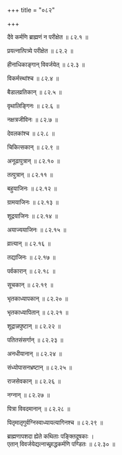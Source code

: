 +++
title = "०८२"

+++

दैवे कर्मणि ब्राह्मणं न परीक्षेत ॥ ८२.१ ॥

प्रयत्नात्पित्र्ये परीक्षेत ॥ ८२.२ ॥

हीनाधिकाङ्गान् विवर्जयेत् ॥ ८२.३ ॥

विकर्मस्थांश्च ॥ ८२.४ ॥

बैडालव्रतिकान् ॥ ८२.५ ॥

वृथालिङ्गिनः ॥ ८२.६ ॥

नक्षत्रजीविनः ॥ ८२.७ ॥

देवलकांश्च ॥ ८२.८ ॥

चिकित्सकान् ॥ ८२.९ ॥

अनूढापुत्रान् ॥ ८२.१० ॥

तत्पुत्रान् ॥ ८२.११ ॥

बहुयाजिनः ॥ ८२.१२ ॥

ग्रामयाजिनः ॥ ८२.१३ ॥

शूद्रयाजिनः ॥ ८२.१४ ॥

अयाज्ययाजिनः ॥ ८२.१५ ॥

व्रात्यान् ॥ ८२.१६ ॥

तद्याजिनः ॥ ८२.१७ ॥

पर्वकारान् ॥ ८२.१८ ॥

सूचकान् ॥ ८२.१९ ॥

भृतकाध्यापकान् ॥ ८२.२० ॥

भृतकाध्यापितान् ॥ ८२.२१ ॥

शूद्रान्नपुष्टान् ॥ ८२.२२ ॥

पतितसंसर्गान् ॥ ८२.२३ ॥

अनधीयानान् ॥ ८२.२४ ॥

संध्योपासनभ्रष्टान् ॥ ८२.२५ ॥

राजसेवकान् ॥ ८२.२६ ॥

नग्नान् ॥ ८२.२७ ॥

पित्रा विवदमानान् ॥ ८२.२८ ॥

पितृमातृगुर्वग्निस्वाध्यायत्यागिनश्च ॥ ८२.२९ ॥

ब्राह्मणापशदा ह्येते कथिताः पङ्क्तिदूषकाः  ।  
एतान् विवर्जयेद्यत्नाच्छ्राद्धकर्मणि पण्डितः  ॥ ८२.३० ॥


